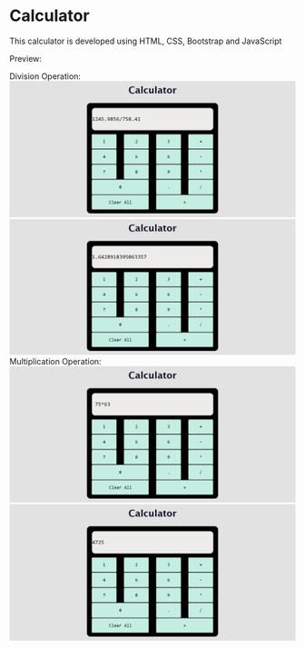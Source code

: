 # Calculator
This calculator is developed using HTML, CSS, Bootstrap and JavaScript


Preview:


Division Operation:
![div1](division-ss-1.png)
![div2](division-ss-2.png)
Multiplication Operation:
![mul1](mul-ss-1.png)
![mul2](mul-ss-2.png)
